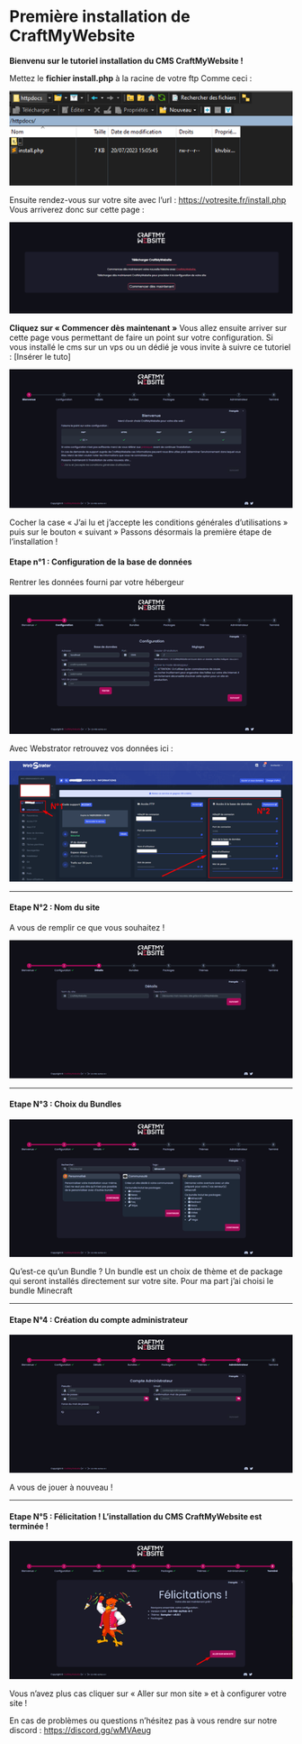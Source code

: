 # Première installation de CraftMyWebsite 

__Bienvenu sur le tutoriel installation du CMS CraftMyWebsite !__

Mettez le **fichier install.php** à la racine de votre ftp 
Comme ceci :

![Image FTP install](Assets/Img/Installation/Install1.png "Install.php dans le FTP")

Ensuite rendez-vous sur votre site avec l’url : https://votresite.fr/install.php
Vous arriverez donc sur cette page :

![Image site install](Assets/Img/Installation/Install2.png "Install.php sur le site")

**Cliquez sur « Commencer dès maintenant »**
Vous allez ensuite arriver sur cette page vous permettant de faire un point sur votre configuration.
Si vous installé le cms sur un vps ou un dédié je vous invite à suivre ce tutoriel : [Insérer le tuto]

![Image site install](Assets/Img/Installation/Install3.png "Install.php sur le site")

Cocher la case « J’ai lu et j’accepte les conditions générales d’utilisations » puis sur le bouton « suivant »
Passons désormais la première étape de l’installation !


#### Etape n°1 : Configuration de la base de données
Rentrer les données fourni par votre hébergeur 

![Image site install](Assets/Img/Installation/Install4.png "Install.php sur le site")

Avec Webstrator retrouvez vos données ici :

![Image site install](Assets/Img/Installation/Install5.png "BDD Webstrator")


---


#### Etape N°2 : Nom du site 
A vous de remplir ce que vous souhaitez !

![Image site install](Assets/Img/Installation/Install6.png "install.php sur le site")


---


#### Etape N°3 : **Choix du Bundles**

![Image site install](Assets/Img/Installation/Install7.png "install.php sur le site")

Qu’est-ce qu’un Bundle ? 
Un bundle est un choix de thème et de package qui seront installés directement sur votre site.
Pour ma part j’ai choisi le bundle Minecraft


---


#### Etape N°4 : Création du compte administrateur 

![Image site install](Assets/Img/Installation/Install8.png "install.php sur le site")

A vous de jouer à nouveau ! 


---


#### Etape N°5 : Félicitation ! L’installation du CMS CraftMyWebsite est terminée !

![Image site install](Assets/Img/Installation/Install9.png "install.php sur le site")

Vous n’avez plus cas cliquer sur « Aller sur mon site » et à configurer votre site ! 

En cas de problèmes ou questions n’hésitez pas à vous rendre sur notre discord : https://discord.gg/wMVAeug
